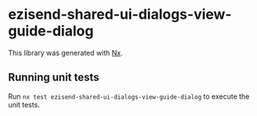 # ezisend-shared-ui-dialogs-view-guide-dialog

This library was generated with [Nx](https://nx.dev).

## Running unit tests

Run `nx test ezisend-shared-ui-dialogs-view-guide-dialog` to execute the unit tests.
